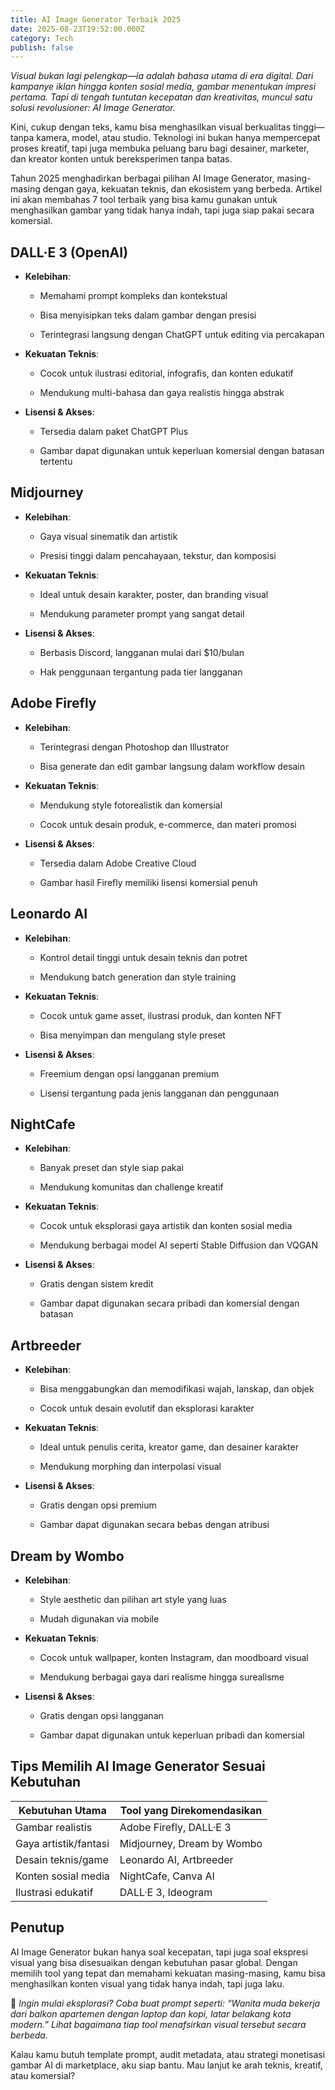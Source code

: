 ```yaml
---
title: AI Image Generator Terbaik 2025
date: 2025-08-23T19:52:00.000Z
category: Tech
publish: false
---
```

_Visual bukan lagi pelengkap—ia adalah bahasa utama di era digital. Dari kampanye iklan hingga konten sosial media, gambar menentukan impresi pertama. Tapi di tengah tuntutan kecepatan dan kreativitas, muncul satu solusi revolusioner: AI Image Generator._

Kini, cukup dengan teks, kamu bisa menghasilkan visual berkualitas tinggi—tanpa kamera, model, atau studio. Teknologi ini bukan hanya mempercepat proses kreatif, tapi juga membuka peluang baru bagi desainer, marketer, dan kreator konten untuk bereksperimen tanpa batas.

Tahun 2025 menghadirkan berbagai pilihan AI Image Generator, masing-masing dengan gaya, kekuatan teknis, dan ekosistem yang berbeda. Artikel ini akan membahas 7 tool terbaik yang bisa kamu gunakan untuk menghasilkan gambar yang tidak hanya indah, tapi juga siap pakai secara komersial.

## DALL·E 3 (OpenAI)

*   **Kelebihan**:
    
    *   Memahami prompt kompleks dan kontekstual
        
    *   Bisa menyisipkan teks dalam gambar dengan presisi
        
    *   Terintegrasi langsung dengan ChatGPT untuk editing via percakapan
        
*   **Kekuatan Teknis**:
    
    *   Cocok untuk ilustrasi editorial, infografis, dan konten edukatif
        
    *   Mendukung multi-bahasa dan gaya realistis hingga abstrak
        
*   **Lisensi & Akses**:
    
    *   Tersedia dalam paket ChatGPT Plus
        
    *   Gambar dapat digunakan untuk keperluan komersial dengan batasan tertentu
        

## Midjourney

*   **Kelebihan**:
    
    *   Gaya visual sinematik dan artistik
        
    *   Presisi tinggi dalam pencahayaan, tekstur, dan komposisi
        
*   **Kekuatan Teknis**:
    
    *   Ideal untuk desain karakter, poster, dan branding visual
        
    *   Mendukung parameter prompt yang sangat detail
        
*   **Lisensi & Akses**:
    
    *   Berbasis Discord, langganan mulai dari $10/bulan
        
    *   Hak penggunaan tergantung pada tier langganan
        

## Adobe Firefly

*   **Kelebihan**:
    
    *   Terintegrasi dengan Photoshop dan Illustrator
        
    *   Bisa generate dan edit gambar langsung dalam workflow desain
        
*   **Kekuatan Teknis**:
    
    *   Mendukung style fotorealistik dan komersial
        
    *   Cocok untuk desain produk, e-commerce, dan materi promosi
        
*   **Lisensi & Akses**:
    
    *   Tersedia dalam Adobe Creative Cloud
        
    *   Gambar hasil Firefly memiliki lisensi komersial penuh
        

## Leonardo AI

*   **Kelebihan**:
    
    *   Kontrol detail tinggi untuk desain teknis dan potret
        
    *   Mendukung batch generation dan style training
        
*   **Kekuatan Teknis**:
    
    *   Cocok untuk game asset, ilustrasi produk, dan konten NFT
        
    *   Bisa menyimpan dan mengulang style preset
        
*   **Lisensi & Akses**:
    
    *   Freemium dengan opsi langganan premium
        
    *   Lisensi tergantung pada jenis langganan dan penggunaan
        

## NightCafe

*   **Kelebihan**:
    
    *   Banyak preset dan style siap pakai
        
    *   Mendukung komunitas dan challenge kreatif
        
*   **Kekuatan Teknis**:
    
    *   Cocok untuk eksplorasi gaya artistik dan konten sosial media
        
    *   Mendukung berbagai model AI seperti Stable Diffusion dan VQGAN
        
*   **Lisensi & Akses**:
    
    *   Gratis dengan sistem kredit
        
    *   Gambar dapat digunakan secara pribadi dan komersial dengan batasan
        

## Artbreeder

*   **Kelebihan**:
    
    *   Bisa menggabungkan dan memodifikasi wajah, lanskap, dan objek
        
    *   Cocok untuk desain evolutif dan eksplorasi karakter
        
*   **Kekuatan Teknis**:
    
    *   Ideal untuk penulis cerita, kreator game, dan desainer karakter
        
    *   Mendukung morphing dan interpolasi visual
        
*   **Lisensi & Akses**:
    
    *   Gratis dengan opsi premium
        
    *   Gambar dapat digunakan secara bebas dengan atribusi
        

## Dream by Wombo

*   **Kelebihan**:
    
    *   Style aesthetic dan pilihan art style yang luas
        
    *   Mudah digunakan via mobile
        
*   **Kekuatan Teknis**:
    
    *   Cocok untuk wallpaper, konten Instagram, dan moodboard visual
        
    *   Mendukung berbagai gaya dari realisme hingga surealisme
        
*   **Lisensi & Akses**:
    
    *   Gratis dengan opsi langganan
        
    *   Gambar dapat digunakan untuk keperluan pribadi dan komersial
        

## Tips Memilih AI Image Generator Sesuai Kebutuhan

| Kebutuhan Utama | Tool yang Direkomendasikan |
| --- | --- |
| Gambar realistis | Adobe Firefly, DALL·E 3 |
| Gaya artistik/fantasi | Midjourney, Dream by Wombo |
| Desain teknis/game | Leonardo AI, Artbreeder |
| Konten sosial media | NightCafe, Canva AI |
| Ilustrasi edukatif | DALL·E 3, Ideogram |

## Penutup

AI Image Generator bukan hanya soal kecepatan, tapi juga soal ekspresi visual yang bisa disesuaikan dengan kebutuhan pasar global. Dengan memilih tool yang tepat dan memahami kekuatan masing-masing, kamu bisa menghasilkan konten visual yang tidak hanya indah, tapi juga laku.

🔧 _Ingin mulai eksplorasi? Coba buat prompt seperti: “Wanita muda bekerja dari balkon apartemen dengan laptop dan kopi, latar belakang kota modern.” Lihat bagaimana tiap tool menafsirkan visual tersebut secara berbeda._

Kalau kamu butuh template prompt, audit metadata, atau strategi monetisasi gambar AI di marketplace, aku siap bantu. Mau lanjut ke arah teknis, kreatif, atau komersial?